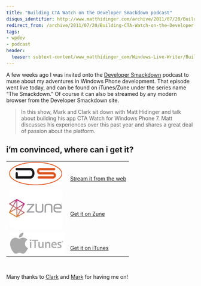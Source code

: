 ```yaml
---
title: "Building CTA Watch on the Developer Smackdown podcast"
disqus_identifier: http://www.matthidinger.com/archive/2011/07/20/Building-CTA-Watch-on-the-Developer-Smackdown-podcast.aspx
redirect_from: /archive/2011/07/20/Building-CTA-Watch-on-the-Developer-Smackdown-podcast.aspx/
tags: 
- wpdev
- podcast
header:
  teaser: subtext-content/www_matthidinger_com/Windows-Live-Writer/Building-CTA-Watch-on-the-Developer-Smac_99C8/dslogo%5B7%5D_28a72b7b-7ea7-4248-9b47-8bbd25587479.png
---
```

A few weeks ago I was invited onto the [Developer Smackdown](http://developersmackdown.com/archives/show/53) podcast to muse about my adventures in Windows Phone development. That episode went live today, and can be found on iTunes/Zune under the series name “The Smackdown.” Of course it can also be streamed by any modern browser from the Developer Smackdown site.

> In this show, Mark and Clark sit down with Matt Hidinger and talk about building his app CTA Watch for Windows Phone 7. Matt discusses his experiences over this past year and shares a great deal of passion about the platform.

i’m convinced, where can i get it?
----------------------------------

<table>
<colgroup>
<col width="50%" />
<col width="50%" />
</colgroup>
<tbody>
<tr class="odd">
<td><a href="http://developersmackdown.com/Archives/Show/53"><img src="/images/subtext-content/www_matthidinger_com/Windows-Live-Writer/Building-CTA-Watch-on-the-Developer-Smac_99C8/dslogo%5B7%5D_28a72b7b-7ea7-4248-9b47-8bbd25587479.png" title="dslogo[7]" alt="dslogo[7]" width="143" height="63" /></a></td>
<td><a href="http://developersmackdown.com/Archives/Show/53"></a>
<h3 id="section"></h3>
<a href="http://developersmackdown.com/Archives/Show/53">Stream it from the web</a></td>
</tr>
<tr class="even">
<td><a href="http://social.zune.net/podcast/The-Smackdown/dc0d78a9-8d5d-4fb4-b205-1491945cab7c"><img src="/images/subtext-content/www_matthidinger_com/Windows-Live-Writer/Building-CTA-Watch-on-the-Developer-Smac_99C8/zune%5B4%5D_b3f92810-485d-482d-8f3e-802b77ce6781.jpg" title="zune[4]" alt="zune[4]" width="144" height="108" /></a></td>
<td><a href="http://social.zune.net/podcast/The-Smackdown/dc0d78a9-8d5d-4fb4-b205-1491945cab7c"></a>
<h3 id="section-1"></h3>
<a href="http://social.zune.net/podcast/The-Smackdown/dc0d78a9-8d5d-4fb4-b205-1491945cab7c">Get it on Zune</a></td>
</tr>
<tr class="odd">
<td><a href="http://itunes.apple.com/us/podcast/the-smackdown/id331905132"><img src="/images/subtext-content/www_matthidinger_com/Windows-Live-Writer/Building-CTA-Watch-on-the-Developer-Smac_99C8/itunes_logo1%5B8%5D_b7d401df-1dd2-49e8-ba59-940d6762d18f.jpg" title="itunes_logo1[8]" alt="itunes_logo1[8]" width="150" height="58" /></a></td>
<td><a href="http://itunes.apple.com/us/podcast/the-smackdown/id331905132"></a>
<h3 id="section-2"></h3>
<a href="http://itunes.apple.com/us/podcast/the-smackdown/id331905132">Get it on iTunes</a></td>
</tr>
</tbody>
</table>

 

Many thanks to [Clark](http://csell.net/) and [Mark](http://marknic.net) for having me on!

 

